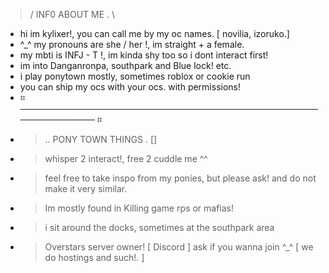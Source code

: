 >  / INF0 ABOUT ME . \
-  hi im kylixer!, you can call me by my oc names. [ novilia, izoruko.]
-   ^_^ my pronouns are she / her !, im straight + a female.
- my mbti is INFJ - T !, im kinda shy too so i dont interact first!
- im into Danganronpa, southpark and Blue lock! etc.
- i play ponytown mostly, sometimes roblox or cookie run
- you can ship my ocs with your ocs. with permissions!
- ⌗ ──────────────────────────────────────────────────────────── ⌗
 - > .. PONY TOWN THINGS . []
- > whisper 2 interact!, free 2 cuddle me ^^
- > feel free to take inspo from my ponies, but please ask! and do not make it very similar.
- > Im mostly found in Killing game rps or mafias!
- > i sit around the docks, sometimes at the southpark area
- > Overstars server owner! [ Discord ] ask if you wanna join ^_^ [ we do hostings and such!. ]
<!---
kyl1xerr/kyl1xerr is a ✨ special ✨ repository because its `README.md` (this file) appears on your GitHub profile.
You can click the Preview link to take a look at your changes.
--->
